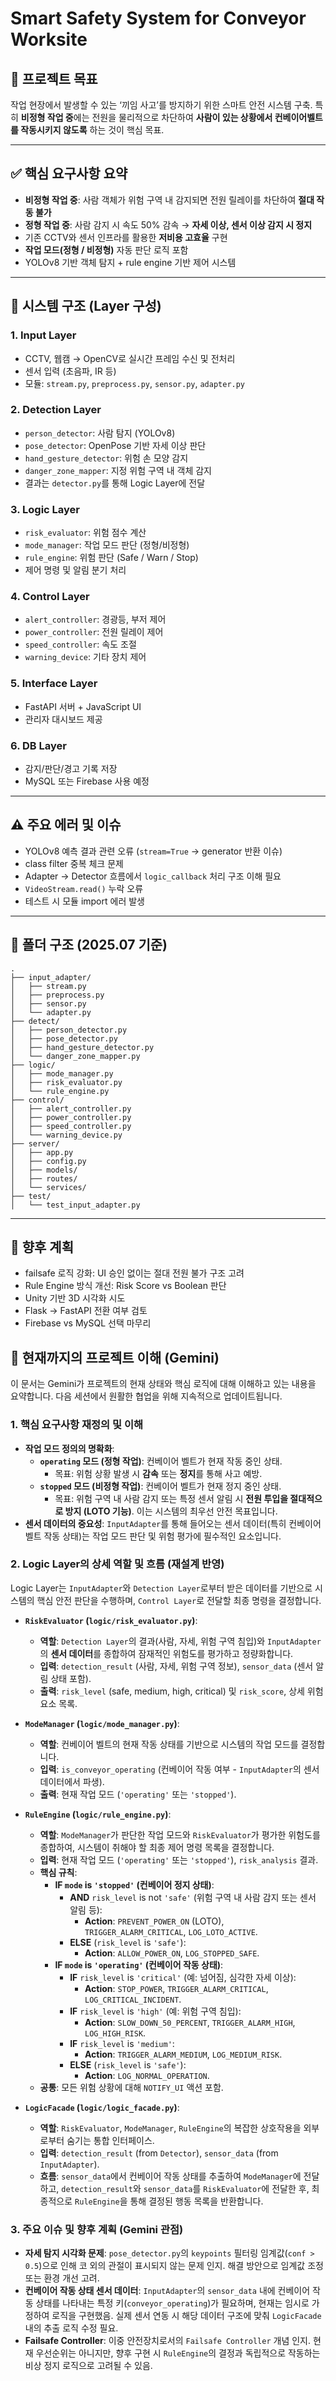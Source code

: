 # Smart Safety System for Conveyor Worksite

## 🎯 프로젝트 목표

작업 현장에서 발생할 수 있는 ‘끼임 사고’를 방지하기 위한 스마트 안전 시스템 구축. 특히 **비정형 작업 중**에는 전원을 물리적으로 차단하여 **사람이 있는 상황에서 컨베이어벨트를 작동시키지 않도록** 하는 것이 핵심 목표.

---

## ✅ 핵심 요구사항 요약

- **비정형 작업 중**: 사람 객체가 위험 구역 내 감지되면 전원 릴레이를 차단하여 **절대 작동 불가**
- **정형 작업 중**: 사람 감지 시 속도 50% 감속 → **자세 이상, 센서 이상 감지 시 정지**
- 기존 CCTV와 센서 인프라를 활용한 **저비용 고효율** 구현
- **작업 모드(정형 / 비정형)** 자동 판단 로직 포함
- YOLOv8 기반 객체 탐지 + rule engine 기반 제어 시스템

---

## 🧱 시스템 구조 (Layer 구성)

### 1. Input Layer
- CCTV, 웹캠 → OpenCV로 실시간 프레임 수신 및 전처리
- 센서 입력 (초음파, IR 등)
- 모듈: `stream.py`, `preprocess.py`, `sensor.py`, `adapter.py`

### 2. Detection Layer
- `person_detector`: 사람 탐지 (YOLOv8)
- `pose_detector`: OpenPose 기반 자세 이상 판단
- `hand_gesture_detector`: 위험 손 모양 감지
- `danger_zone_mapper`: 지정 위험 구역 내 객체 감지
- 결과는 `detector.py`를 통해 Logic Layer에 전달

### 3. Logic Layer
- `risk_evaluator`: 위험 점수 계산
- `mode_manager`: 작업 모드 판단 (정형/비정형)
- `rule_engine`: 위험 판단 (Safe / Warn / Stop)
- 제어 명령 및 알림 분기 처리

### 4. Control Layer
- `alert_controller`: 경광등, 부저 제어
- `power_controller`: 전원 릴레이 제어
- `speed_controller`: 속도 조절
- `warning_device`: 기타 장치 제어

### 5. Interface Layer
- FastAPI 서버 + JavaScript UI
- 관리자 대시보드 제공

### 6. DB Layer
- 감지/판단/경고 기록 저장
- MySQL 또는 Firebase 사용 예정

---

## ⚠️ 주요 에러 및 이슈

- YOLOv8 예측 결과 관련 오류 (`stream=True` → generator 반환 이슈)
- class filter 중복 체크 문제
- Adapter → Detector 흐름에서 `logic_callback` 처리 구조 이해 필요
- `VideoStream.read()` 누락 오류
- 테스트 시 모듈 import 에러 발생

---

## 📁 폴더 구조 (2025.07 기준)

```
.
├── input_adapter/
│   ├── stream.py
│   ├── preprocess.py
│   ├── sensor.py
│   └── adapter.py
├── detect/
│   ├── person_detector.py
│   ├── pose_detector.py
│   ├── hand_gesture_detector.py
│   └── danger_zone_mapper.py
├── logic/
│   ├── mode_manager.py
│   ├── risk_evaluator.py
│   └── rule_engine.py
├── control/
│   ├── alert_controller.py
│   ├── power_controller.py
│   ├── speed_controller.py
│   └── warning_device.py
├── server/
│   ├── app.py
│   ├── config.py
│   ├── models/
│   ├── routes/
│   └── services/
├── test/
│   └── test_input_adapter.py
```

---

## 🧭 향후 계획

- failsafe 로직 강화: UI 승인 없이는 절대 전원 불가 구조 고려
- Rule Engine 방식 개선: Risk Score vs Boolean 판단
- Unity 기반 3D 시각화 시도
- Flask → FastAPI 전환 여부 검토
- Firebase vs MySQL 선택 마무리

## 🧠 현재까지의 프로젝트 이해 (Gemini)

이 문서는 Gemini가 프로젝트의 현재 상태와 핵심 로직에 대해 이해하고 있는 내용을 요약합니다. 다음 세션에서 원활한 협업을 위해 지속적으로 업데이트됩니다.

### 1. 핵심 요구사항 재정의 및 이해

*   **작업 모드 정의의 명확화**:
    *   **`operating` 모드 (정형 작업)**: 컨베이어 벨트가 현재 작동 중인 상태.
        *   목표: 위험 상황 발생 시 **감속** 또는 **정지**를 통해 사고 예방.
    *   **`stopped` 모드 (비정형 작업)**: 컨베이어 벨트가 현재 정지 중인 상태.
        *   목표: 위험 구역 내 사람 감지 또는 특정 센서 알림 시 **전원 투입을 절대적으로 방지 (LOTO 기능)**. 이는 시스템의 최우선 안전 목표입니다.
*   **센서 데이터의 중요성**: `InputAdapter`를 통해 들어오는 센서 데이터(특히 컨베이어 벨트 작동 상태)는 작업 모드 판단 및 위험 평가에 필수적인 요소입니다.

### 2. Logic Layer의 상세 역할 및 흐름 (재설계 반영)

Logic Layer는 `InputAdapter`와 `Detection Layer`로부터 받은 데이터를 기반으로 시스템의 핵심 안전 판단을 수행하며, `Control Layer`로 전달할 최종 명령을 결정합니다.

*   **`RiskEvaluator` (`logic/risk_evaluator.py`)**:
    *   **역할**: `Detection Layer`의 결과(사람, 자세, 위험 구역 침입)와 `InputAdapter`의 **센서 데이터**를 종합하여 잠재적인 위험도를 평가하고 정량화합니다.
    *   **입력**: `detection_result` (사람, 자세, 위험 구역 정보), `sensor_data` (센서 알림 상태 포함).
    *   **출력**: `risk_level` (safe, medium, high, critical) 및 `risk_score`, 상세 위험 요소 목록.

*   **`ModeManager` (`logic/mode_manager.py`)**:
    *   **역할**: 컨베이어 벨트의 현재 작동 상태를 기반으로 시스템의 작업 모드를 결정합니다.
    *   **입력**: `is_conveyor_operating` (컨베이어 작동 여부 - `InputAdapter`의 센서 데이터에서 파생).
    *   **출력**: 현재 작업 모드 (`'operating'` 또는 `'stopped'`).

*   **`RuleEngine` (`logic/rule_engine.py`)**:
    *   **역할**: `ModeManager`가 판단한 작업 모드와 `RiskEvaluator`가 평가한 위험도를 종합하여, 시스템이 취해야 할 최종 제어 명령 목록을 결정합니다.
    *   **입력**: 현재 작업 모드 (`'operating'` 또는 `'stopped'`), `risk_analysis` 결과.
    *   **핵심 규칙**:
        *   **IF `mode` is `'stopped'` (컨베이어 정지 상태)**:
            *   **AND** `risk_level` is not `'safe'` (위험 구역 내 사람 감지 또는 센서 알림 등):
                *   **Action**: `PREVENT_POWER_ON` (LOTO), `TRIGGER_ALARM_CRITICAL`, `LOG_LOTO_ACTIVE`.
            *   **ELSE** (`risk_level` is `'safe'`):
                *   **Action**: `ALLOW_POWER_ON`, `LOG_STOPPED_SAFE`.
        *   **IF `mode` is `'operating'` (컨베이어 작동 상태)**:
            *   **IF** `risk_level` is `'critical'` (예: 넘어짐, 심각한 자세 이상):
                *   **Action**: `STOP_POWER`, `TRIGGER_ALARM_CRITICAL`, `LOG_CRITICAL_INCIDENT`.
            *   **IF** `risk_level` is `'high'` (예: 위험 구역 침입):
                *   **Action**: `SLOW_DOWN_50_PERCENT`, `TRIGGER_ALARM_HIGH`, `LOG_HIGH_RISK`.
            *   **IF** `risk_level` is `'medium'`:
                *   **Action**: `TRIGGER_ALARM_MEDIUM`, `LOG_MEDIUM_RISK`.
            *   **ELSE** (`risk_level` is `'safe'`):
                *   **Action**: `LOG_NORMAL_OPERATION`.
    *   **공통**: 모든 위험 상황에 대해 `NOTIFY_UI` 액션 포함.

*   **`LogicFacade` (`logic/logic_facade.py`)**:
    *   **역할**: `RiskEvaluator`, `ModeManager`, `RuleEngine`의 복잡한 상호작용을 외부로부터 숨기는 통합 인터페이스.
    *   **입력**: `detection_result` (from `Detector`), `sensor_data` (from `InputAdapter`).
    *   **흐름**: `sensor_data`에서 컨베이어 작동 상태를 추출하여 `ModeManager`에 전달하고, `detection_result`와 `sensor_data`를 `RiskEvaluator`에 전달한 후, 최종적으로 `RuleEngine`을 통해 결정된 행동 목록을 반환합니다.

### 3. 주요 이슈 및 향후 계획 (Gemini 관점)

*   **자세 탐지 시각화 문제**: `pose_detector.py`의 `keypoints` 필터링 임계값(`conf > 0.5`)으로 인해 코 외의 관절이 표시되지 않는 문제 인지. 해결 방안으로 임계값 조정 또는 환경 개선 고려.
*   **컨베이어 작동 상태 센서 데이터**: `InputAdapter`의 `sensor_data` 내에 컨베이어 작동 상태를 나타내는 특정 키(`conveyor_operating`)가 필요하며, 현재는 임시로 가정하여 로직을 구현했음. 실제 센서 연동 시 해당 데이터 구조에 맞춰 `LogicFacade` 내의 추출 로직 수정 필요.
*   **Failsafe Controller**: 이중 안전장치로서의 `Failsafe Controller` 개념 인지. 현재 우선순위는 아니지만, 향후 구현 시 `RuleEngine`의 결정과 독립적으로 작동하는 비상 정지 로직으로 고려될 수 있음.